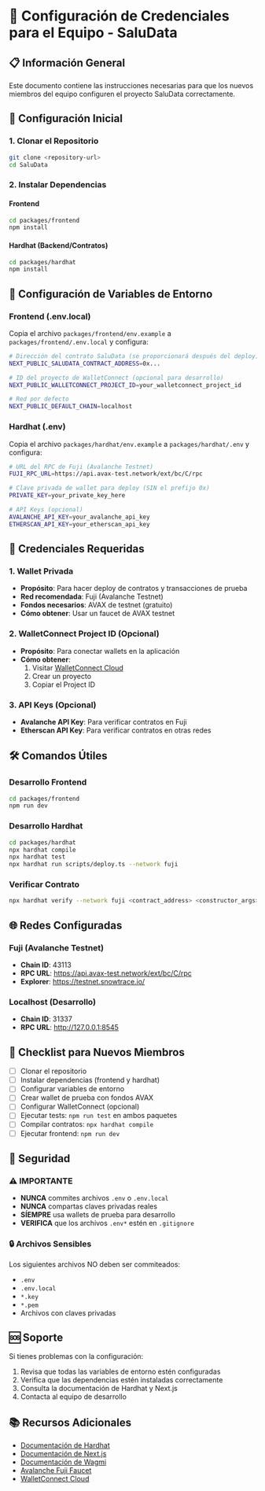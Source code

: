 # 🔐 Configuración de Credenciales para el Equipo - SaluData

## 📋 Información General

Este documento contiene las instrucciones necesarias para que los nuevos miembros del equipo configuren el proyecto SaluData correctamente.

## 🚀 Configuración Inicial

### 1. Clonar el Repositorio
```bash
git clone <repository-url>
cd SaluData
```

### 2. Instalar Dependencias

#### Frontend
```bash
cd packages/frontend
npm install
```

#### Hardhat (Backend/Contratos)
```bash
cd packages/hardhat
npm install
```

## 🔑 Configuración de Variables de Entorno

### Frontend (.env.local)
Copia el archivo `packages/frontend/env.example` a `packages/frontend/.env.local` y configura:

```bash
# Dirección del contrato SaluData (se proporcionará después del deploy)
NEXT_PUBLIC_SALUDATA_CONTRACT_ADDRESS=0x...

# ID del proyecto de WalletConnect (opcional para desarrollo)
NEXT_PUBLIC_WALLETCONNECT_PROJECT_ID=your_walletconnect_project_id

# Red por defecto
NEXT_PUBLIC_DEFAULT_CHAIN=localhost
```

### Hardhat (.env)
Copia el archivo `packages/hardhat/env.example` a `packages/hardhat/.env` y configura:

```bash
# URL del RPC de Fuji (Avalanche Testnet)
FUJI_RPC_URL=https://api.avax-test.network/ext/bc/C/rpc

# Clave privada de wallet para deploy (SIN el prefijo 0x)
PRIVATE_KEY=your_private_key_here

# API Keys (opcional)
AVALANCHE_API_KEY=your_avalanche_api_key
ETHERSCAN_API_KEY=your_etherscan_api_key
```

## 🔐 Credenciales Requeridas

### 1. Wallet Privada
- **Propósito**: Para hacer deploy de contratos y transacciones de prueba
- **Red recomendada**: Fuji (Avalanche Testnet)
- **Fondos necesarios**: AVAX de testnet (gratuito)
- **Cómo obtener**: Usar un faucet de AVAX testnet

### 2. WalletConnect Project ID (Opcional)
- **Propósito**: Para conectar wallets en la aplicación
- **Cómo obtener**: 
  1. Visitar [WalletConnect Cloud](https://cloud.walletconnect.com/)
  2. Crear un proyecto
  3. Copiar el Project ID

### 3. API Keys (Opcional)
- **Avalanche API Key**: Para verificar contratos en Fuji
- **Etherscan API Key**: Para verificar contratos en otras redes

## 🛠️ Comandos Útiles

### Desarrollo Frontend
```bash
cd packages/frontend
npm run dev
```

### Desarrollo Hardhat
```bash
cd packages/hardhat
npx hardhat compile
npx hardhat test
npx hardhat run scripts/deploy.ts --network fuji
```

### Verificar Contrato
```bash
npx hardhat verify --network fuji <contract_address> <constructor_args>
```

## 🌐 Redes Configuradas

### Fuji (Avalanche Testnet)
- **Chain ID**: 43113
- **RPC URL**: https://api.avax-test.network/ext/bc/C/rpc
- **Explorer**: https://testnet.snowtrace.io/

### Localhost (Desarrollo)
- **Chain ID**: 31337
- **RPC URL**: http://127.0.0.1:8545

## 📝 Checklist para Nuevos Miembros

- [ ] Clonar el repositorio
- [ ] Instalar dependencias (frontend y hardhat)
- [ ] Configurar variables de entorno
- [ ] Crear wallet de prueba con fondos AVAX
- [ ] Configurar WalletConnect (opcional)
- [ ] Ejecutar tests: `npm run test` en ambos paquetes
- [ ] Compilar contratos: `npx hardhat compile`
- [ ] Ejecutar frontend: `npm run dev`

## 🚨 Seguridad

### ⚠️ IMPORTANTE
- **NUNCA** commites archivos `.env` o `.env.local`
- **NUNCA** compartas claves privadas reales
- **SÍEMPRE** usa wallets de prueba para desarrollo
- **VERIFICA** que los archivos `.env*` estén en `.gitignore`

### 🔒 Archivos Sensibles
Los siguientes archivos NO deben ser commiteados:
- `.env`
- `.env.local`
- `*.key`
- `*.pem`
- Archivos con claves privadas

## 🆘 Soporte

Si tienes problemas con la configuración:
1. Revisa que todas las variables de entorno estén configuradas
2. Verifica que las dependencias estén instaladas correctamente
3. Consulta la documentación de Hardhat y Next.js
4. Contacta al equipo de desarrollo

## 📚 Recursos Adicionales

- [Documentación de Hardhat](https://hardhat.org/docs)
- [Documentación de Next.js](https://nextjs.org/docs)
- [Documentación de Wagmi](https://wagmi.sh/)
- [Avalanche Fuji Faucet](https://faucet.avax.network/)
- [WalletConnect Cloud](https://cloud.walletconnect.com/)


